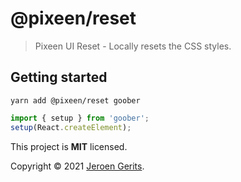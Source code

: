 # @pixeen/reset
> Pixeen UI Reset - Locally resets the CSS styles.

## Getting started

```shell
yarn add @pixeen/reset goober
```

```js
import { setup } from 'goober';
setup(React.createElement);
```

This project is **MIT** licensed.

Copyright © 2021 [Jeroen Gerits](https://github.com/pixeen).
